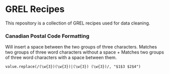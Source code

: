 # GREL Recipes

This repository is a collection of GREL recipes used for data cleaning.


### Canadian Postal Code Formatting

Will insert a space between the two groups of three characters. Matches two groups of three word characters without a space + Matches two groups of three word characters with a space between them.

    value.replace(/(\w{3})(\w{3})|(\w{3}) (\w{3})/, "$1$3 $2$4")
